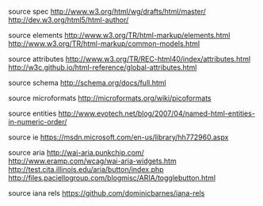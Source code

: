
source spec
  http://www.w3.org/html/wg/drafts/html/master/
  http://dev.w3.org/html5/html-author/

source elements
  http://www.w3.org/TR/html-markup/elements.html
  http://www.w3.org/TR/html-markup/common-models.html

source attributes
  http://www.w3.org/TR/REC-html40/index/attributes.html
  http://w3c.github.io/html-reference/global-attributes.html

source schema
  http://schema.org/docs/full.html

source microformats
  http://microformats.org/wiki/picoformats

source entities
  http://www.evotech.net/blog/2007/04/named-html-entities-in-numeric-order/

source ie
  https://msdn.microsoft.com/en-us/library/hh772960.aspx

source aria
  http://wai-aria.punkchip.com/
  http://www.eramp.com/wcag/wai-aria-widgets.htm
  http://test.cita.illinois.edu/aria/button/index.php
  http://files.paciellogroup.com/blogmisc/ARIA/togglebutton.html

source iana rels
  https://github.com/dominicbarnes/iana-rels

